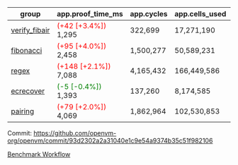 | group | app.proof_time_ms | app.cycles | app.cells_used | leaf.proof_time_ms | leaf.cycles | leaf.cells_used |
| -- | -- | -- | -- | -- | -- | -- |
| [verify_fibair](https://github.com/openvm-org/openvm/blob/benchmark-results/benchmarks-pr/1841/verify_fibair-93d2302a2a31040e1c9e54a9374b35c51f982106.md) |<span style='color: red'>(+42 [+3.4%])</span> 1,295 |  322,699 |  17,271,190 |- | - | - |
| [fibonacci](https://github.com/openvm-org/openvm/blob/benchmark-results/benchmarks-pr/1841/fibonacci-93d2302a2a31040e1c9e54a9374b35c51f982106.md) |<span style='color: red'>(+95 [+4.0%])</span> 2,458 |  1,500,277 |  50,589,231 |- | - | - |
| [regex](https://github.com/openvm-org/openvm/blob/benchmark-results/benchmarks-pr/1841/regex-93d2302a2a31040e1c9e54a9374b35c51f982106.md) |<span style='color: red'>(+148 [+2.1%])</span> 7,088 |  4,165,432 |  166,449,586 |- | - | - |
| [ecrecover](https://github.com/openvm-org/openvm/blob/benchmark-results/benchmarks-pr/1841/ecrecover-93d2302a2a31040e1c9e54a9374b35c51f982106.md) |<span style='color: green'>(-5 [-0.4%])</span> 1,393 |  137,260 |  8,174,585 |- | - | - |
| [pairing](https://github.com/openvm-org/openvm/blob/benchmark-results/benchmarks-pr/1841/pairing-93d2302a2a31040e1c9e54a9374b35c51f982106.md) |<span style='color: red'>(+79 [+2.0%])</span> 4,069 |  1,862,964 |  102,530,853 |- | - | - |


Commit: https://github.com/openvm-org/openvm/commit/93d2302a2a31040e1c9e54a9374b35c51f982106

[Benchmark Workflow](https://github.com/openvm-org/openvm/actions/runs/16199812583)
